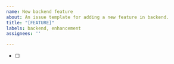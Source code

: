 ```yaml
---
name: New backend feature
about: An issue template for adding a new feature in backend.
title: "[FEATURE]"
labels: backend, enhancement
assignees: ''

---
```


- [ ]
